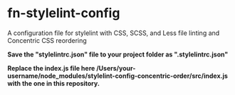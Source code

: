 # fn-stylelint-config
A configuration file for stylelint with CSS, SCSS, and Less file linting and Concentric CSS reordering

**Save the "stylelintrc.json" file to your project folder as ".stylelintrc.json"**

**Replace the index.js file here /Users/your-username/node_modules/stylelint-config-concentric-order/src/index.js with the one in this repository.**
